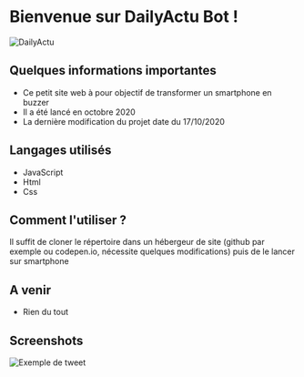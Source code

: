 # Bienvenue sur DailyActu Bot !

![DailyActu](https://pbs.twimg.com/profile_images/1341505455865143298/7sIp15iv_400x400.jpg)

## Quelques informations importantes

+ Ce petit site web à pour objectif de transformer un smartphone en buzzer
+ Il a été lancé en octobre 2020
+ La dernière modification du projet date du 17/10/2020

## Langages utilisés

+ JavaScript
+ Html
+ Css

## Comment l'utiliser ?

Il suffit de cloner le répertoire dans un hébergeur de site (github par exemple ou codepen.io, nécessite quelques modifications) puis de le lancer sur smartphone


## A venir

+ Rien du tout

## Screenshots 

![Exemple de tweet](https://i.imgur.com/nnbGEel.png)
